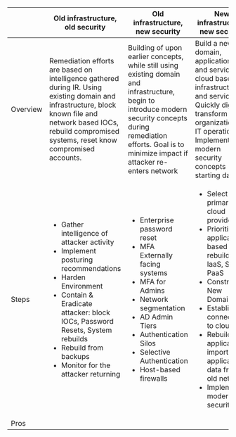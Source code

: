 | | Old infrastructure, old security | Old infrastructure, new security | New infrastructure, new security |
 | - | ------------  | ------------- | ----------| 
 | Overview | Remediation efforts are based on intelligence gathered during IR. Using existing domain and  infrastructure, block known file and network based IOCs, rebuild compromised systems, reset know compromised accounts.       | Building of upon earlier concepts, while still using existing domain and infrastructure, begin to introduce modern security concepts during remediation efforts. Goal is to minimize impact if attacker re-enters network | Build a new domain, applications, and services on cloud based infrastructure and services. Quickly digitally transform the organization’s IT operations. Implement modern security concepts starting day 1.
 | Steps | <ul><li>Gather intelligence of attacker activity</li><li>Implement posturing recommendations</li><li>Harden Environment </li><li>Contain & Eradicate attacker: block IOCs, Password Resets, System rebuilds</li><li>Rebuild from backups</li><li>Monitor for the attacker returning</li></ul>|<ul><li>Enterprise password reset</li><li>MFA Externally facing systems</li><li>MFA for Admins</li><li>Network segmentation</li><li>AD Admin Tiers</li><li>Authentication Silos</li><li>Selective Authentication</li><li>Host-based firewalls</li></ul>| <ul><li>Select primary cloud provider</li><li>Prioritize applications based on rebuild in IaaS, SaaS, PaaS</li><li>Construct New Domain</li><li>Establish connectivity to cloud</li><li>Rebuild applications, import application data from old network</li><li>Implement modern security </li></ul>|
| Pros |
 
